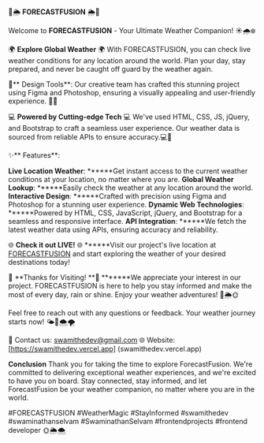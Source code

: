  
🌟🌦️ **FORECASTFUSION** 🌦️🌟

Welcome to **FORECASTFUSION** - Your Ultimate Weather Companion! ☀️🌧️❄️

🌍 **Explore Global Weather** 🌍
With FORECASTFUSION, you can check live weather conditions for any location around the world. Plan your day, stay prepared, and never be caught off guard by the weather again. 

🎨** Design Tools**:
Our creative team has crafted this stunning project using Figma and Photoshop, ensuring a visually appealing and user-friendly experience. 🎨✨

💻 **Powered by Cutting-edge Tech** 💻
We've used HTML, CSS, JS, jQuery, and Bootstrap to craft a seamless user experience. Our weather data is sourced from reliable APIs to ensure accuracy.💻🚀

✨** Features**:

**Live Location Weather**: 
******Get instant access to the current weather conditions at your location, no matter where you are.
**Global Weather Lookup**:
******Easily check the weather at any location around the world.
**Interactive Design**: 
******Crafted with precision using Figma and Photoshop for a stunning user experience.
**Dynamic Web Technologies**:
******Powered by HTML, CSS, JavaScript, jQuery, and Bootstrap for a seamless and responsive interface.
**API Integration**:
******We fetch the latest weather data using APIs, ensuring accuracy and reliability.

🌐 **Check it out LIVE!** 🌐
******Visit our project's live location at [FORECASTFUSION](https://forecastfusion-swamithedev.vercel.app/) and start exploring the weather of your desired destinations today!

🙌 **Thanks for Visiting! **🙌
*******We appreciate your interest in our project. FORECASTFUSION is here to help you stay informed and make the most of every day, rain or shine. Enjoy your weather adventures! 🌈🌦️🌞

Feel free to reach out with any questions or feedback. Your weather journey starts now! 🌤️🌈🌨️🌪️

📧 Contact us: [swamithedev@gmail.com](swamithedev@gmail.com)
🌐 Website: [https://swamithedev.vercel.app] (swamithedev.vercel.app)

**Conclusion**
Thank you for taking the time to explore ForecastFusion. We're committed to delivering exceptional weather experiences, and we're excited to have you on board. Stay connected, stay informed, and let ForecastFusion be your weather companion, no matter where you are in the world.

#FORECASTFUSION #WeatherMagic #StayInformed #swamithedev #swaminathanselvam #SwaminathanSelvam #frontendprojects #frontend developer 🌞🌦️🌨️
